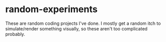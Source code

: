 # random-experiments
These are random coding projects I've done. I mostly get a random itch to simulate/render something visually, so these aren't too complicated probably.
